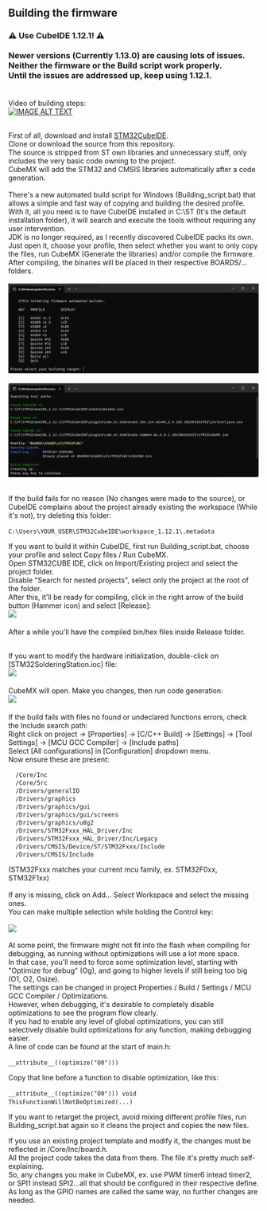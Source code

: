 ## Building the firmware

<h3>
⚠️ Use CubeIDE 1.12.1! ⚠️ <br><br>
Newer versions (Currently 1.13.0) are causing lots of issues.<br>
Neither the firmware or the Build script work properly.<br>
Until the issues are addressed up, keep using 1.12.1.<br><br>
</h3>


Video of building steps:<br>
[![IMAGE ALT TEXT](http://img.youtube.com/vi/8oeGVSSxudk/0.jpg)](https://www.youtube.com/watch?v=8oeGVSSxudk "Firmware build")<br><br>

First of all, download and install [STM32CubeIDE](https://www.st.com/en/development-tools/stm32cubeide.html).<br>
Clone or download the source from this repository.<br>
The source is stripped from ST own libraries and unnecessary stuff, only includes the very basic code owning to the project.<br>
CubeMX will add the STM32 and CMSIS libraries automatically after a code generation.<br><br>
There's a new automated build script for Windows (Building_script.bat) that allows a simple and fast way of copying and building the desired profile.<br>
With it, all you need is to have CubeIDE installed in C:\ST (It's the default installation folder), it will search and execute the tools without requiring any user intervention.<br>
JDK is no longer required, as I recently discovered CubeIDE packs its own.<br>
Just open it, choose your profile, then select whether you want to only copy the files, run CubeMX (Generate the libraries) and/or compile the firmware.<br>
After compiling, the binaries will be placed in their respective BOARDS/... folders.<br><br>
<img src="/Readme_files/build_script_0.png?raw=true"><br><br>
<img src="/Readme_files/build_script_1.png?raw=true"><br><br>

If the build fails for no reason (No changes were made to the source), or CubeIDE complains about the project already existing the workspace (While it's not), try deleting this folder:<br>

`C:\Users\YOUR_USER\STM32CubeIDE\workspace_1.12.1\.metadata` <br>

If you want to build it within CubeIDE, first run Building_script.bat, choose your profile and select Copy files / Run CubeMX.<br>
Open STM32CUBE IDE, click on Import/Existing project and select the project folder.<br>
Disable "Search for nested projects", select only the project at the root of the folder.<br>
After this, it'll be ready for compiling, click in the right arrow of the build button (Hammer icon) and select [Release]:<br>
<img src="/Readme_files/release.jpg?raw=true"><br><br>
After a while you'll have the compiled bin/hex files inside Release folder.<br><br>

If you want to modify the hardware initialization, double-click on [STM32SolderingStation.ioc] file:<br>
<img src="/Readme_files/open_ioc.png?raw=true"><br><br>
CubeMX will open. Make you changes, then run code generation:<br>
<img src="/Readme_files/gen.png?raw=true"><br><br>
If the build fails with files no found or undeclared functions errors, check the Include search path:<br>
Right click on project -> [Properties] -> [C/C++ Build] -> [Settings] ->  [Tool Settings] -> [MCU GCC Compiler] -> [Include paths]<br>
Select [All configurations] in [Configuration] dropdown menu.<br>
Now ensure these are present:<br>

      /Core/Inc
      /Core/Src
      /Drivers/generalIO
      /Drivers/graphics
      /Drivers/graphics/gui
      /Drivers/graphics/gui/screens
      /Drivers/graphics/u8g2
      /Drivers/STM32Fxxx_HAL_Driver/Inc
      /Drivers/STM32Fxxx_HAL_Driver/Inc/Legacy
      /Drivers/CMSIS/Device/ST/STM32Fxxx/Include
      /Drivers/CMSIS/Include
      
(STM32Fxxx matches your current mcu family, ex. STM32F0xx, STM32F1xx)<br><br>
If any is missing, click on Add... Select Workspace and select the missing ones.<br>
You can make multiple selection  while holding the Control key:<br>      
<img src="/Readme_files/Includes.jpg?raw=true">

At some point, the firmware might not fit into the flash when compiling for debugging, as running without optimizations will use a lot more space.<br>
In that case, you'll need to force some optimization level, starting with "Optimize for debug" (Og), and going to higher levels if still being too big (O1, O2, Osize).<br>
The settings can be changed in project Properties / Build / Settings / MCU GCC Compiler / Optimizations.<br>
However, when debugging, it's desirable to completely disable optimizations to see the program flow clearly.<br>
If you had to enable any level of global optimizations, you can still selectively disable build optimizations for any function, making debugging easier.<br>
A line of code can be found at the start of main.h:<br>

`__attribute__((optimize("O0")))`

Copy that line before a function to disable optimization, like this:<br>

`__attribute__((optimize("O0"))) void ThisFunctionWillNotBeOptimized(...)`
   

If you want to retarget the project, avoid mixing different profile files, run Building_script.bat again so it cleans the project and copies the new files.<br>

If you use an existing project template and modify it, the changes must be reflected in /Core/Inc/board.h.<br>
All the project code takes the data from there. The file it's pretty much self-explaining.<br>
So, any changes you make in CubeMX, ex. use PWM timer6 intead timer2, or SPI1 instead SPI2...all that should be configured in their respective define.<br>
As long as the GPIO names are called the same way, no further changes are needed.<br>
